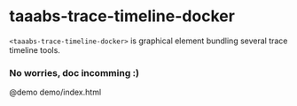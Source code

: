 # taaabs-trace-timeline-docker
`<taaabs-trace-timeline-docker>` is graphical element bundling several trace timeline tools.

### No worries, doc incomming :)

@demo demo/index.html
